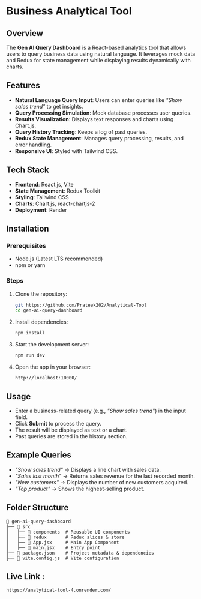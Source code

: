 # Business Analytical Tool

## Overview
The **Gen AI Query Dashboard** is a React-based analytics tool that allows users to query business data using natural language. It leverages mock data and Redux for state management while displaying results dynamically with charts.

## Features
- **Natural Language Query Input**: Users can enter queries like *"Show sales trend"* to get insights.
- **Query Processing Simulation**: Mock database processes user queries.
- **Results Visualization**: Displays text responses and charts using Chart.js.
- **Query History Tracking**: Keeps a log of past queries.
- **Redux State Management**: Manages query processing, results, and error handling.
- **Responsive UI**: Styled with Tailwind CSS.

## Tech Stack
- **Frontend**: React.js, Vite
- **State Management**: Redux Toolkit
- **Styling**: Tailwind CSS
- **Charts**: Chart.js, react-chartjs-2
- **Deployment**: Render

## Installation
### Prerequisites
- Node.js (Latest LTS recommended)
- npm or yarn

### Steps
1. Clone the repository:
   ```sh
   git https://github.com/Prateek202/Analytical-Tool
   cd gen-ai-query-dashboard
   ```
2. Install dependencies:
   ```sh
   npm install
   ```
3. Start the development server:
   ```sh
   npm run dev
   ```
4. Open the app in your browser:
   ```
   http://localhost:10000/
   ```


## Usage
- Enter a business-related query (e.g., *"Show sales trend"*) in the input field.
- Click **Submit** to process the query.
- The result will be displayed as text or a chart.
- Past queries are stored in the history section.

## Example Queries
- *"Show sales trend"* → Displays a line chart with sales data.
- *"Sales last month"* → Returns sales revenue for the last recorded month.
- *"New customers"* → Displays the number of new customers acquired.
- *"Top product"* → Shows the highest-selling product.

## Folder Structure
```
📂 gen-ai-query-dashboard
├── 📁 src
│   ├── 📁 components  # Reusable UI components
│   ├── 📁 redux       # Redux slices & store
│   ├── 📄 App.jsx     # Main App Component
│   ├── 📄 main.jsx    # Entry point
├── 📄 package.json    # Project metadata & dependencies
├── 📄 vite.config.js  # Vite configuration

```

## Live Link :

```
https://analytical-tool-4.onrender.com/
```
